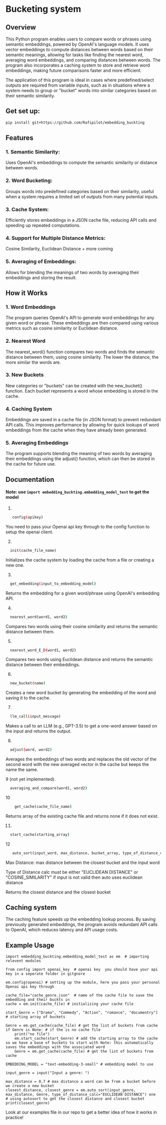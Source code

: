 # Bucketing system 

## Overview
This Python program enables users to compare words or phrases using semantic embeddings, powered by OpenAI's language models. It uses vector embeddings to compute distances between words based on their semantic meanings, allowing for tasks like finding the nearest word, averaging word embeddings, and comparing distances between words. The program also incorporates a caching system to store and retrieve word embeddings, making future comparisons faster and more efficient.

The application of this program is ideal in cases where predefined/select outputs are required from variable inputs, such as in situations where a system needs to group or "bucket" words into similar categories based on their semantic similarity. 


## Get set up: 
```bash
pip install git+https://github.com/Rafipilot/embedding_buckting
```


## Features
### 1. Semantic Similarity:
Uses OpenAI's embeddings to compute the semantic similarity or distance between words.
### 2. Word Bucketing: 
Groups words into predefined categories based on their similarity, useful when a system requires a limited set of outputs from many potential inputs.
### 3. Cache System: 

Efficiently stores embeddings in a JSON cache file, reducing API calls and speeding up repeated computations.
### 4. Support for Multiple Distance Metrics:
Cosine Similarity, Euclidean Distance + more coming
### 5. Averaging of Embeddings:
Allows for blending the meanings of two words by averaging their embeddings and storing the result.

## How it Works

### 1. Word Embeddings
The program queries OpenAI's API to generate word embeddings for any given word or phrase. These embeddings are then compared using various metrics such as cosine similarity or Euclidean distance.

### 2. Nearest Word
The nearest_word() function compares two words and finds the semantic distance between them, using cosine similarity. The lower the distance, the more similar the words are.

### 3. New Buckets
New categories or "buckets" can be created with the new_bucket() function. Each bucket represents a word whose embedding is stored in the cache.

### 4. Caching System
Embeddings are saved in a cache file (in JSON format) to prevent redundant API calls. This improves performance by allowing for quick lookups of word embeddings from the cache when they have already been generated.

### 5. Averaging Embeddings
The program supports blending the meaning of two words by averaging their embeddings using the adjust() function, which can then be stored in the cache for future use.



## Documentation

#### Note: use ```import embedding_buckting.embedding_model_test``` to get the model

1.
```bash
   config(apikey)
```
You need to pass your Openai api key through to the config function to setup the openai client.


2.
 ```bash
   init(cache_file_name)
  ```
Initializes the cache system by loading the cache from a file or creating a new one.

3.
 ```bash
   get_embedding(input_to_embedding_model)
  ```
Returns the embedding for a given word/phrase using OpenAI's embedding API.

4.
 ```bash
   nearest_word(word1, word2)
  ```
Compares two words using their cosine similarity and returns the semantic distance between them.

5.
 ```bash
   nearest_word_E_D(word1, word2)
  ```
Compares two words using Euclidean distance and returns the semantic distance between their embeddings.

6.
 ```bash
   new_bucket(name)
  ```
Creates a new word bucket by generating the embedding of the word and saving it to the cache.

7.
 ```bash
   llm_call(input_message)
  ```
Makes a call to an LLM (e.g., GPT-3.5) to get a one-word answer based on the input and returns the output.

8.
 ```bash
   adjust(word, word2)
  ```
Averages the embeddings of two words and replaces the old vector of the second word with the new averaged vector in the cache but keeps the name the same.

9 (not yet implemented). 
 ```bash
   averaging_and_compare(word1, word2)
  ```

10
```bash
    get_cache(cache_file_name)
```
Returns array of the existing cache file and returns none if it does not exist.

11.
 ```bash
   start_cache(starting_array)
```
12
```bash
   auto_sort(input_word, max_distance, bucket_array, type_of_distance_calc) 
  ```
Max Distance: max distance between the closest bucket and the input word

Type of Distance calc must be either "EUCLIDEAN DISTANCE" or "COSINE_SIMILARITY" if input is not valid then auto uses euclidean distance

Returns the closest distance and the closest bucket


## Caching system
The caching feature speeds up the embedding lookup process. By saving previously generated embeddings, the program avoids redundant API calls to OpenAI, which reduces latency and API usage costs.

## Example Usage
```shell
import embedding_buckting.embedding_model_test as em  # importing relevent modules

from config import openai_key  # openai key  you should have your api key in a seperate folder in gitgnore

em.config(openai) # setting up the module, here you pass your personal Openai api key through

cache_file="cache_genre.json"  # name of the cache file to save the embedding and their buckts in
cache = em.init(cache_file) # initializing your cache file

start_Genre = ["Drama", "Commedy", "Action", "romance", "documentry"]  # starting array of buckets 

Genre = em.get_cache(cache_file) # get the list of buckets from cache  
if Genre is None: # if the is no cache file
    print("no file")
    em.start_cache(start_Genre) # add the starting array to the cache so we have a base of buckets to start with Note: this automatically saves the embeddings with the associated word
    Genre = em.get_cache(cache_file) # get the list of buckets from cache

EMBEDDING_MODEL = "text-embedding-3-small" # embedding model to use

input_genre = input("Input a genre: ")

max_distance = 0.7 # max distance a word can be from a bucket before we create a new bucket
closest_distance, closest_genre = em.auto_sort(input_genre, max_distance, Genre, type_of_distance_calc="EUCLIDEAN DISTANCE") one  # using autosort to get the closest distance and closest bucket
print(closest_genre)
```
Look at our examples file in our repo to get a better idea of how it works in practice!
